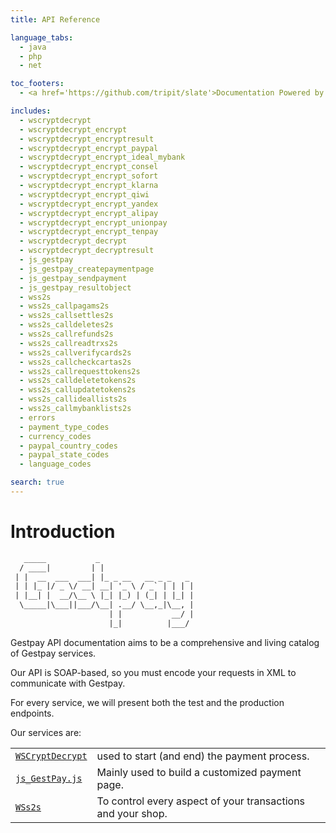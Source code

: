 ```yaml
---
title: API Reference

language_tabs:
  - java
  - php
  - net

toc_footers:
  - <a href='https://github.com/tripit/slate'>Documentation Powered by Slate</a>

includes:
  - wscryptdecrypt
  - wscryptdecrypt_encrypt
  - wscryptdecrypt_encryptresult
  - wscryptdecrypt_encrypt_paypal
  - wscryptdecrypt_encrypt_ideal_mybank
  - wscryptdecrypt_encrypt_consel
  - wscryptdecrypt_encrypt_sofort
  - wscryptdecrypt_encrypt_klarna
  - wscryptdecrypt_encrypt_qiwi
  - wscryptdecrypt_encrypt_yandex
  - wscryptdecrypt_encrypt_alipay
  - wscryptdecrypt_encrypt_unionpay
  - wscryptdecrypt_encrypt_tenpay
  - wscryptdecrypt_decrypt
  - wscryptdecrypt_decryptresult
  - js_gestpay
  - js_gestpay_createpaymentpage
  - js_gestpay_sendpayment
  - js_gestpay_resultobject
  - wss2s
  - wss2s_callpagams2s
  - wss2s_callsettles2s
  - wss2s_calldeletes2s
  - wss2s_callrefunds2s
  - wss2s_callreadtrxs2s
  - wss2s_callverifycards2s
  - wss2s_callcheckcartas2s
  - wss2s_callrequesttokens2s
  - wss2s_calldeletetokens2s
  - wss2s_callupdatetokens2s
  - wss2s_callideallists2s
  - wss2s_callmybanklists2s
  - errors
  - payment_type_codes
  - currency_codes
  - paypal_country_codes
  - paypal_state_codes
  - language_codes

search: true
---
```


# Introduction


```xml
   _____           _                     
  / ____|         | |                    
 | |  __  ___  ___| |_ _ __   __ _ _   _ 
 | | |_ |/ _ \/ __| __| '_ \ / _` | | | |
 | |__| |  __/\__ \ |_| |_) | (_| | |_| |
  \_____|\___||___/\__| .__/ \__,_|\__, |
                      | |           __/ |
                      |_|          |___/ 
```

Gestpay API documentation aims to be a comprehensive and living catalog of Gestpay services.

Our API is SOAP-based, so you must encode your requests in XML to communicate with Gestpay.

For every service, we will present both the test and the production endpoints.   

Our services are: 

|     |     | 
| --- | --- | 
| [`WSCryptDecrypt`](/?xml#wscryptdecrypt) | used to start (and end) the payment process. | 
| [`js_GestPay.js`](/?xml#js_gestpay) | Mainly used to build a customized payment page. | 
| [`WSs2s`](/?xml#wss2s) | To control every aspect of your transactions and your shop. |    

